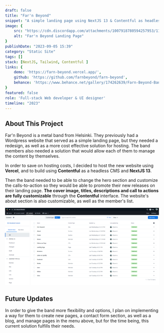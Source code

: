```yaml
---
draft: false
title: "Far'n Beyond"
snippet: "A simple landing page using NextJS 13 & Contentful as headless CMS"
image: {
    src: "https://cdn.discordapp.com/attachments/1007918780594257953/1197997116690276483/farnbeyond.jpg?ex=65bd4cc2&is=65aad7c2&hm=ca48c29bdaa956a60e5596dd694ecedb839e6057ad803293d257474810add3e2&",
    alt: "Far'n Beyond Landing Page"
}
publishDate: "2023-09-05 15:39"
category: "Static Site"
tags: []
stack: [NextJS, Tailwind, Contentful ]
links: {
    demo: 'https://farn-beyond.vercel.app/',
    github: 'https://github.com/farnbeyond/farn-beyond',
    behance: 'https://www.behance.net/gallery/174262639/Farn-Beyond-Band-Landing-Page-Redesign'
}
featured: false
role: 'Full-stack Web developer & UI designer'
timeline: "2023"
---
```


## About This Project

Far'n Beyond is a metal band from Helsinki.  They previously had a Wordpress website that served as a simple landing page, but they needed a redesign, as well as a more cost effective solution for hosting.  The band members also needed a solution that would allow each of them to manage the content by themselves.

In order to save on hosting costs, I decided to host the new website using **Vercel**, and to build using **Contentful** as a headless CMS and **NextJS 13**.

Then the band needed to be able to change the hero section and customize the calls-to-action so they would be able to promote their new releases on their landing page.  **The cover image, titles, descriptions and call to actions are fully customizable** through the **Contentful** interface.  The website's about section is also customizable, as well as the member's list.

![Contentful Dashboard](../../assets/portfolio/farnbeyond-contentful.png)

## Future Updates

In order to give the band more flexibility and options, I plan on implementing a way for them to create new pages, a contact form section, as well as a blog, and manage pages in the menu above, but for the time being, this current solution fulfills their needs.
